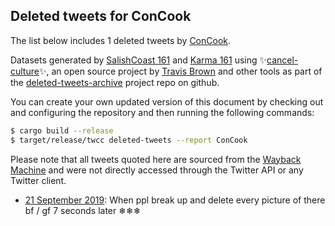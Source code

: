 ## Deleted tweets for ConCook

The list below includes 1 deleted tweets by
[ConCook](https://twitter.com/ConCook).



Datasets generated by [SalishCoast 161](https://twitter.com/SalishCoastA) and [Karma 161](https://twitter.com/KarmaOneSixOne)
using ✨[cancel-culture](https://github.com/travisbrown/cancel-culture)✨, an open source project by [Travis Brown](https://twitter.com/travisbrown) 
and other tools as part of the [deleted-tweets-archive](https://github.com/salcoast/deleted-tweets-archive/) project repo on github.

You can create your own updated version of this document by checking out and configuring the
repository and then running the following commands:

```bash
$ cargo build --release
$ target/release/twcc deleted-tweets --report ConCook
```

Please note that all tweets quoted here are sourced from the
[Wayback Machine](https://web.archive.org) and were not directly accessed through the Twitter API or
any Twitter client.

* [21 September 2019](https://web.archive.org/web/20190921214402/https://twitter.com/concook/status/1175495679483027461): When ppl break up and delete every picture of there bf / gf 7 seconds later ❄❄❄
